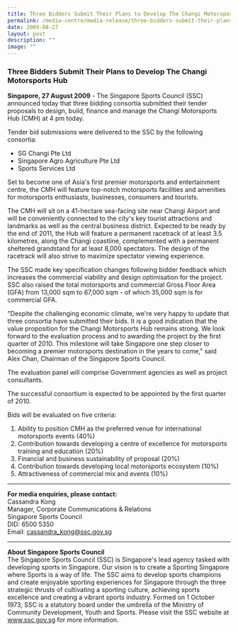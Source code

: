 ```yaml
---
title: Three Bidders Submit Their Plans to Develop The Changi Motorsports Hub
permalink: /media-centre/media-release/three-bidders-submit-their-plans-to-develop-the-changi-motorsports-hub/
date: 2009-08-27
layout: post
description: ""
image: ""
---
```

### **Three Bidders Submit Their Plans to Develop The Changi Motorsports Hub**

**Singapore, 27 August 2009** - The Singapore Sports Council (SSC) announced today that three bidding consortia submitted their tender proposals to design, build, finance and manage the Changi Motorsports Hub (CMH) at 4 pm today.

Tender bid submissions were delivered to the SSC by the following consortia:
* SG Changi Pte Ltd
* Singapore Agro Agriculture Pte Ltd
* Sports Services Ltd

Set to become one of Asia's first premier motorsports and entertainment centre, the CMH will feature top-notch motorsports facilities and amenities for motorsports enthusiasts, businesses, consumers and tourists.

The CMH will sit on a 41-hectare sea-facing site near Changi Airport and will be conveniently connected to the city's key tourist attractions and landmarks as well as the central business district. Expected to be ready by the end of 2011, the Hub will feature a permanent racetrack of at least 3.5 kilometres, along the Changi coastline, complemented with a permanent sheltered grandstand for at least 8,000 spectators. The design of the racetrack will also strive to maximize spectator viewing experience.

The SSC made key specification changes following bidder feedback which increases the commercial viability and design optimisation for the project. SSC also raised the total motorsports and commercial Gross Floor Area (GFA) from 13,000 sqm to 67,000 sqm - of which 35,000 sqm is for commercial GFA.

"Despite the challenging economic climate, we're very happy to update that three consortia have submitted their bids. It is a good indication that the value proposition for the Changi Motorsports Hub remains strong. We look forward to the evaluation process and to awarding the project by the first quarter of 2010. This milestone will take Singapore one step closer to becoming a premier motorsports destination in the years to come," said Alex Chan, Chairman of the Singapore Sports Council.

The evaluation panel will comprise Government agencies as well as project consultants.

The successful consortium is expected to be appointed by the first quarter of 2010.

Bids will be evaluated on five criteria:
1. Ability to position CMH as the preferred venue for international motorsports events (40%)
2. Contribution towards developing a centre of excellence for motorsports training and education (20%)
3. Financial and business sustainability of proposal (20%)
4. Contribution towards developing local motorsports ecosystem (10%)
5. Attractiveness of commercial mix and events (10%)

---

**For media enquiries, please contact:**
<br>
Cassandra Kong
<br>
Manager, Corporate Communications & Relations
<br>
Singapore Sports Council
<br>
DID: 6500 5350
<br>
Email: cassandra_kong@ssc.gov.sg

---

**About Singapore Sports Council**<br>
The Singapore Sports Council (SSC) is Singapore's lead agency tasked with developing sports in Singapore. Our vision is to create a Sporting Singapore where Sports is a way of life. The SSC aims to develop sports champions and create enjoyable sporting experiences for Singapore through the three strategic thrusts of cultivating a sporting culture, achieving sports excellence and creating a vibrant sports industry. Formed on 1 October 1973, SSC is a statutory board under the umbrella of the Ministry of Community Development, Youth and Sports. Please visit the SSC website at www.ssc.gov.sg for more information.